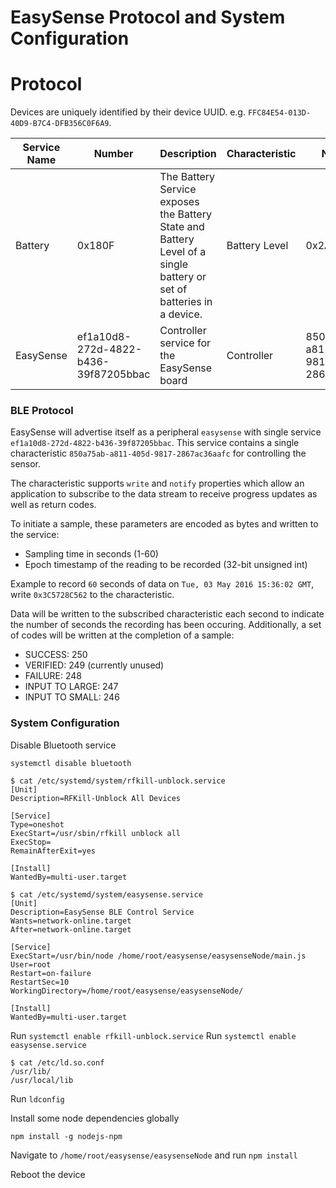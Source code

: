 # EasySense Protocol and System Configuration


# Protocol

Devices are uniquely identified by their device UUID. e.g. `FFC84E54-013D-40D9-B7C4-DFB356C0F6A9`.

| Service Name | Number | Description | Characteristic | Number | Properties |
|--------------|--------|-------------|----------------|--------|------------|
| Battery      | 0x180F | The Battery Service exposes the Battery State and Battery Level of a single battery or set of batteries in a device. | Battery Level | 0x2A19 | Read |
| EasySense | ef1a10d8-272d-4822-b436-39f87205bbac | Controller service for the EasySense board | Controller | 850a75ab-a811-405d-9817-2867ac36aafc | Write, Notify |

### BLE Protocol
EasySense will advertise itself as a peripheral `easysense` with single service `ef1a10d8-272d-4822-b436-39f87205bbac`.  This service contains a single characteristic `850a75ab-a811-405d-9817-2867ac36aafc` for controlling the sensor.  

The characteristic supports `write` and `notify` properties which allow an application to subscribe to the data stream to receive progress updates as well as return codes.  

To initiate a sample, these parameters are encoded as bytes and written to the service:
- Sampling time in seconds (1-60)
- Epoch timestamp of the reading to be recorded (32-bit unsigned int)

Example to record `60` seconds of data on `Tue, 03 May 2016 15:36:02 GMT`, write `0x3C5728C562` to the characteristic.

Data will be written to the subscribed characteristic each second to indicate the number of seconds the recording has been occuring.  Additionally, a set of codes will be written at the completion of a sample:
- SUCCESS: 250
- VERIFIED: 249 (currently unused)
- FAILURE: 248
- INPUT TO LARGE: 247
- INPUT TO SMALL: 246

### System Configuration

Disable Bluetooth service
```
systemctl disable bluetooth
```

```
$ cat /etc/systemd/system/rfkill-unblock.service
[Unit]
Description=RFKill-Unblock All Devices

[Service]
Type=oneshot
ExecStart=/usr/sbin/rfkill unblock all
ExecStop=
RemainAfterExit=yes

[Install]
WantedBy=multi-user.target
```

```
$ cat /etc/systemd/system/easysense.service
[Unit]
Description=EasySense BLE Control Service
Wants=network-online.target
After=network-online.target

[Service]
ExecStart=/usr/bin/node /home/root/easysense/easysenseNode/main.js
User=root
Restart=on-failure
RestartSec=10
WorkingDirectory=/home/root/easysense/easysenseNode/

[Install]
WantedBy=multi-user.target
```


Run `systemctl enable rfkill-unblock.service`
Run `systemctl enable easysense.service`


```
$ cat /etc/ld.so.conf
/usr/lib/
/usr/local/lib
```

Run `ldconfig`


Install some node dependencies globally
```
npm install -g nodejs-npm
```

Navigate to `/home/root/easysense/easysenseNode` and run `npm install`

Reboot the device
